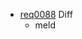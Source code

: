  * [req0088](https://github.com/DomainDrivenArchitecture/ddaRequirement/blob/master/en/requirements/req0088.md) Diff
    * meld

